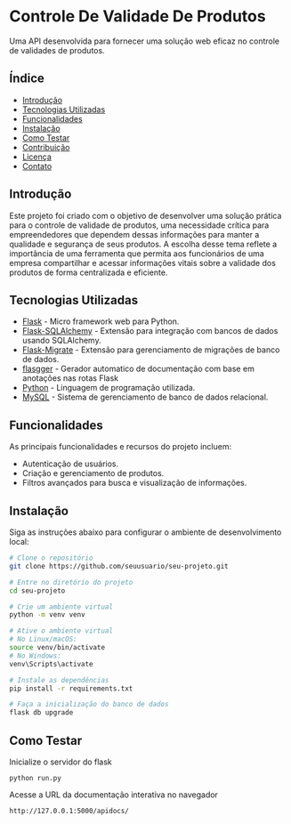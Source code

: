 # Controle De Validade De Produtos

Uma API desenvolvida para fornecer uma solução web eficaz no controle de validades de produtos.

## Índice

- [Introdução](#introdução)
- [Tecnologias Utilizadas](#tecnologias-utilizadas)
- [Funcionalidades](#funcionalidades)
- [Instalação](#instalação)
- [Como Testar](#como-testar)
- [Contribuição](#contribuição)
- [Licença](#licença)
- [Contato](#contato)

## Introdução

Este projeto foi criado com o objetivo de desenvolver uma solução prática para o controle de validade de produtos, uma necessidade crítica para empreendedores que dependem dessas informações para manter a qualidade e segurança de seus produtos. A escolha desse tema reflete a importância de uma ferramenta que permita aos funcionários de uma empresa compartilhar e acessar informações vitais sobre a validade dos produtos de forma centralizada e eficiente.

## Tecnologias Utilizadas

- [Flask](https://flask.palletsprojects.com) - Micro framework web para Python.
- [Flask-SQLAlchemy](https://flask-sqlalchemy.palletsprojects.com) - Extensão para integração com bancos de dados usando SQLAlchemy.
- [Flask-Migrate](https://flask-migrate.readthedocs.io/en/latest/) - Extensão para gerenciamento de migrações de banco de dados.
- [flasgger](https://github.com/flasgger/flasgger) - Gerador automatico de documentação com base em anotações nas rotas Flask
- [Python](https://www.python.org) - Linguagem de programação utilizada.
- [MySQL](https://www.mysql.com) - Sistema de gerenciamento de banco de dados relacional.

## Funcionalidades

As principais funcionalidades e recursos do projeto incluem:

- Autenticação de usuários.
- Criação e gerenciamento de produtos.
- Filtros avançados para busca e visualização de informações.

## Instalação

Siga as instruções abaixo para configurar o ambiente de desenvolvimento local:

```bash
# Clone o repositório
git clone https://github.com/seuusuario/seu-projeto.git

# Entre no diretório do projeto
cd seu-projeto

# Crie um ambiente virtual
python -m venv venv

# Ative o ambiente virtual
# No Linux/macOS:
source venv/bin/activate
# No Windows:
venv\Scripts\activate

# Instale as dependências
pip install -r requirements.txt

# Faça a inicialização do banco de dados
flask db upgrade
```

## Como Testar
Inicialize o servidor do flask
```
python run.py
```
Acesse a URL da documentação interativa no navegador
```
http://127.0.0.1:5000/apidocs/ 
```


